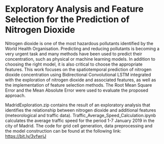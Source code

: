 # Exploratory Analysis and Feature Selection for the Prediction of Nitrogen Dioxide

Nitrogen dioxide is one of the most hazardous pollutants identified by the World Health Organisation. Predicting and reducing pollutants is becoming a very urgent task and many methods have been used to predict their concentration, such as physical or machine learning models. In addition to choosing the right model, it is also critical to choose the appropriate features. This work focuses on the spatiotemporal prediction of nitrogen dioxide concentration using Bidirectional Convolutional LSTM integrated with the exploration of nitrogen dioxide and associated features, as well as the implementation of feature selection methods. The Root Mean Square Error and the Mean Absolute Error were used to evaluate the proposed approach.

MadridExploration.zip contains the result of an exploratory analysis that identifies the relationship between nitrogen dioxide and additional features (meteorological and traffic data).
Traffic_Average_Speed_Calculation.ipynb calculates the average traffic speed for the period 1-7 January 2019 in the city of Madrid.
The code for grid cell generation, data preprocessing and the model construction can be found at the following link: https://bit.ly/3vfwrjJ


